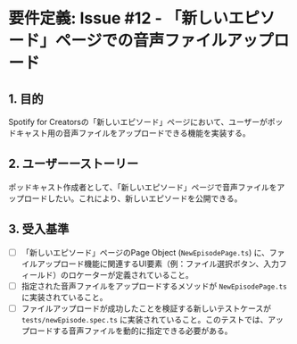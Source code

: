 # 要件定義: Issue #12 - 「新しいエピソード」ページでの音声ファイルアップロード

## 1. 目的

Spotify for Creatorsの「新しいエピソード」ページにおいて、ユーザーがポッドキャスト用の音声ファイルをアップロードできる機能を実装する。

## 2. ユーザーーストーリー

ポッドキャスト作成者として、「新しいエピソード」ページで音声ファイルをアップロードしたい。これにより、新しいエピソードを公開できる。

## 3. 受入基準

-   [ ] 「新しいエピソード」ページのPage Object (`NewEpisodePage.ts`) に、ファイルアップロード機能に関連するUI要素（例：ファイル選択ボタン、入力フィールド）のロケーターが定義されていること。
-   [ ] 指定された音声ファイルをアップロードするメソッドが `NewEpisodePage.ts` に実装されていること。
-   [ ] ファイルアップロードが成功したことを検証する新しいテストケースが `tests/newEpisode.spec.ts` に実装されていること。このテストでは、アップロードする音声ファイルを動的に指定できる必要がある。
